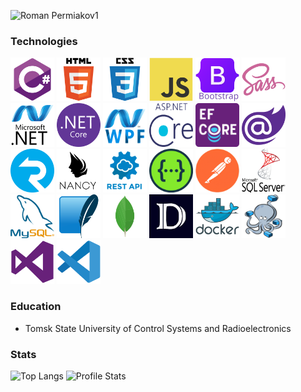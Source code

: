 ![Roman Permiakov1](https://user-images.githubusercontent.com/77540319/144228987-a705f6fc-2d97-4ad0-b65c-6dd94e7d6218.jpg)

### Technologies
<p>
<img name="C#" src="https://github.com/Presstomsk/icons/blob/main/csharp-original.svg" width="70" height="70">
<img name="html5" src="https://github.com/Presstomsk/icons/blob/main/html5-original-wordmark.svg" width="70" height="70">
<img name="css3" src="https://github.com/Presstomsk/icons/blob/main/css3-original-wordmark.svg" width="70" height="70">
<img name="JavaScript" src="https://github.com/Presstomsk/icons/blob/main/javascript-original.svg" width="70" height="70">
<img name="Bootstrap" src="https://github.com/Presstomsk/icons/blob/main/bootstrap-original-wordmark.svg" width="70" height="70">
<img name="Sass" src="https://github.com/Presstomsk/icons/blob/main/sass-original.svg" width="70" height="70">
<img name=".NET" src="https://github.com/Presstomsk/icons/blob/main/dot-net-original-wordmark.svg" width="70" height="70">
<img name=".NET CORE" src="https://github.com/Presstomsk/icons/blob/main/dotnetcore-original.svg" width="70" height="70">
<img name="WPF" src="https://github.com/Presstomsk/icons/blob/main/wpf.png" width="70" height="70">
<img name="ASP.NET CORE" src="https://github.com/Presstomsk/icons/blob/main/aspNetCore.png" width="70" height="70">
<img name="EF Core" src="https://github.com/Presstomsk/icons/blob/main/efcore2.png" width="70" height="70">
<img name="Blazor" src="https://github.com/Presstomsk/icons/blob/main/Blazor.png" width="70" height="70">
<img name="SignalR" src="https://github.com/Presstomsk/icons/blob/main/SignalR.svg" width="70" height="70">
<img name="NancyFx" src="https://github.com/Presstomsk/icons/blob/main/NancyFx.png" width="70" height="70">
<img name="RestAPI" src="https://github.com/Presstomsk/icons/blob/main/restapi.png" width="70" height="70">
<img name="Swagger" src="https://github.com/Presstomsk/icons/blob/main/swagger.png" width="70" height="70">
<img name="Postman" src="https://github.com/Presstomsk/icons/blob/main/Postman.png" width="70" height="70">
<img name="MicrosoftSQLServer" src="https://github.com/Presstomsk/icons/blob/main/MSSQL.png" width="70" height="70">
<img name="MySQL" src="https://github.com/Presstomsk/icons/blob/main/MySql.png" width="70" height="70">
<img name="SQLite" src="https://github.com/Presstomsk/icons/blob/main/sqlite-original.svg" width="70" height="70">
<img name="MongoDB" src="https://github.com/Presstomsk/icons/blob/main/mongodb-original.svg" width="70" height="70">
<img name="DocFX" src="https://github.com/Presstomsk/icons/blob/main/docFx.jpg" width="70" height="70">
<img name="Docker" src="https://github.com/Presstomsk/icons/blob/main/docker-original-wordmark.svg" width="70" height="70">
<img name="Docker Compose" src="https://github.com/Presstomsk/icons/blob/main/docCompose2.webp" width="70" height="70">
<img name="Microsoft Visual Studio" src="https://github.com/Presstomsk/icons/blob/main/visualstudio-plain.svg" width="70" height="70">
<img name="Visual Studio Code" src="https://github.com/Presstomsk/icons/blob/main/vscode-original.svg" width="70" height="70">
</p>

### Education
<ul>
  <li>Tomsk State University of Control Systems and Radioelectronics</li>
</ul>

### Stats
![Top Langs](https://github-profile-summary-cards.vercel.app/api/cards/repos-per-language?username=Presstomsk&theme=github)
![Profile Stats](https://github-profile-summary-cards.vercel.app/api/cards/stats?username=Presstomsk&theme=github)

